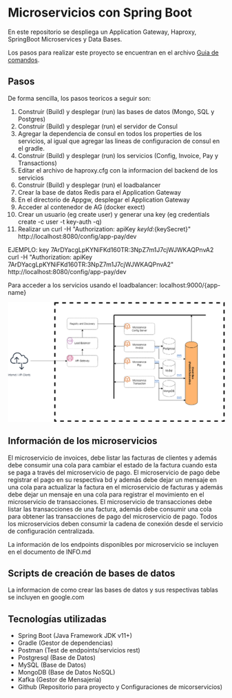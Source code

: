 # Microservicios con Spring Boot

En este repositorio se despliega un Application Gateway, Haproxy, SpringBoot Microservices y Data Bases. 

Los pasos para realizar este proyecto se encuentran en el archivo [Guia de comandos](commands.md).

## Pasos 
De forma sencilla, los pasos teoricos a seguir son:

1. Construir (Build) y desplegar (run) las bases de datos (Mongo, SQL y Postgres)
2. Construir (Build) y desplegar (run) el servidor de Consul  
3. Agregar la dependencia de consul en todos los properties de los servicios, al igual que agregar las lineas de configuracion de consul en el gradle.
4. Construir (Build) y desplegar (run) los servicios (Config, Invoice, Pay y Transactions)
5. Editar el archivo de haproxy.cfg con la informacion del backend de los servicios
6. Construir (Build) y desplegar (run) el loadbalancer 
7. Crear la base de datos Redis para el Application Gateway
8. En el directorio de Appgw, desplegar el Application Gateway
9. Acceder al contenedor de AG (docker exect)
10. Crear un usuario (eg create user) y generar una key (eg credentials create -c user -t key-auth -q)
11. Realizar un curl -H "Authorization: apiKey ${keyId}:${keySecret}" http://localhost:8080/config/app-pay/dev

EJEMPLO: key 7ArDYacgLpKYNiFKd160TR:3NpZ7m1J7cjWJWKAQPnvA2
curl -H "Authorization: apiKey 7ArDYacgLpKYNiFKd160TR:3NpZ7m1J7cjWJWKAQPnvA2" http://localhost:8080/config/app-pay/dev

Para acceder a los servicios usando el loadbalancer:
localhost:9000/{app-name}


![Architecture](./resources/microservicesarchitecture.png)

## Información de los microservicios
El microservicio de invoices, debe listar las facturas de clientes y además debe consumir una cola para cambiar el estado de la factura cuando esta se paga a través del microservicio de pago.
El microservicio de pago debe registrar el pago en su respectiva bd y además debe dejar un mensaje en una cola para actualizar la factura en el microservicio de facturas y además debe dejar un mensaje en una cola para registrar el movimiento en el microservicio de transacciones.
El microservicio de transacciones debe listar las transacciones de una factura, además debe consumir una cola para obtener las transacciones de pago del microservicio de pago.
Todos los microservicios deben consumir la cadena de conexión desde el servicio de configuración centralizada.

La información de los endpoints disponibles por microservicio se incluyen en el documento de INFO.md
## Scripts de creación de bases de datos

La informacion de como crear las bases de datos y sus respectivas tablas se incluyen en google.com

## Tecnologías utilizadas

- Spring Boot (Java Framework JDK v11+)
- Gradle (Gestor de dependencias)
- Postman (Test de endpoints/servicios rest)
- Postgresql (Base de Datos)
- MySQL (Base de Datos)
- MongoDB (Base de Datos NoSQL)
- Kafka (Gestor de Mensajería)
- Github (Repositorio para proyecto y Configuraciones de micorservicios)
